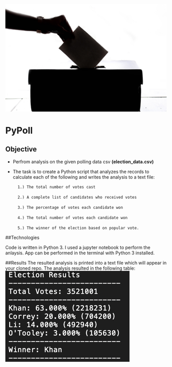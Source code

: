 ![ballot](Img/ballot.jpg) 

<H1>PyPoll</H1> 

## Objective

* Perfrom analysis on the given polling data csv <b>(election_data.csv)</b>
* The task is to create a Python script that analyzes the records to calculate each of the following and writes the analysis to a text file:

		1.) The total number of votes cast

		2.) A complete list of candidates who received votes

		3.) The percentage of votes each candidate won

		4.) The total number of votes each candidate won

		5.) The winner of the election based on popular vote.

##Technologies 

Code is written in Python 3. I used a jupyter notebook to perform the anlaysis. App can be performed in the terminal with Python 3 installed.  


##Results 
The resulted analysis is printed into a text file which will appear in your cloned repo. 
The analysis resulted in the following table: 
![PyPollResults](Img/PyPollResults.png) 

